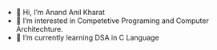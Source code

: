 - 👋 Hi, I’m Anand Anil Kharat
- 👀 I’m interested in Competetive Programing and Computer Architechture.
- 🌱 I’m currently learning DSA in C Language

<!---
anandk404/anandk404 is a ✨ special ✨ repository because its `README.md` (this file) appears on your GitHub profile.
You can click the Preview link to take a look at your changes.
--->

